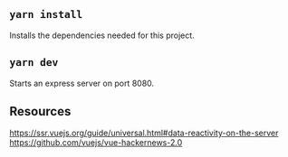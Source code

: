 ## `yarn install`

Installs the dependencies needed for this project.

## `yarn dev`

Starts an express server on port 8080.

## Resources

https://ssr.vuejs.org/guide/universal.html#data-reactivity-on-the-server
https://github.com/vuejs/vue-hackernews-2.0
